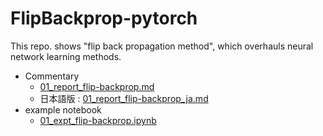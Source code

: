 # FlipBackprop-pytorch

This repo. shows "flip back propagation method", which overhauls neural network learning methods.



- Commentary 
  - [01_report_flip-backprop.md](01_report_flip-backprop.md)
  - 日本語版 : [01_report_flip-backprop_ja.md](01_report_flip-backprop_ja.md)
- example notebook
  - [01_expt_flip-backprop.ipynb](01_expt_flip-backprop.ipynb)

